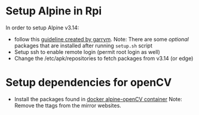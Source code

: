 # Setup Alpine in Rpi

In order to setup Alpine v3.14:
* follow this [guideline created by garrym](https://github.com/garrym/raspberry-pi-alpine). Note: There are some _optional_ packages that are installed after running `setup.sh` script
* Setup ssh to enable remote login (permit root login as well)
* Change the /etc/apk/repositories to fetch packages from v3.14 (or edge)

# Setup dependencies for openCV

* Install the packages found in [docker alpine-openCV container](https://github.com/petronetto/opencv-alpine/blob/master/Dockerfile) 
Note: Remove the ttags from the mirror websites. 

